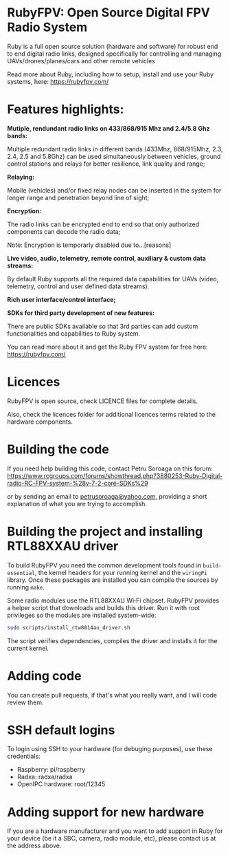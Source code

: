 # RubyFPV: Open Source Digital FPV Radio System
Ruby is a full open source solution (hardware and software) for robust end to end digital radio links, designed specifically for controlling and managing UAVs/drones/planes/cars and other remote vehicles

Read more about Ruby, including how to setup, install and use your Ruby systems, here: https://rubyfpv.com/


# Features highlights:

<B>Mutiple, rendundant radio links on 433/868/915 Mhz and 2.4/5.8 Ghz bands:</B>

Multiple redundant radio links in different bands (433Mhz, 868/915Mhz, 2.3, 2.4, 2.5 and 5.8Ghz) can be used simultaneously between vehicles, ground control stations and relays for better resilience, link quality and range;

<B>Relaying:</B>

Mobile (vehicles) and/or fixed relay nodes can be inserted in the system for longer range and penetration beyond line of sight;

<B>Encryption:</B>

The radio links can be encrypted end to end so that only authorized components can decode the radio data;

Note: Encryption is temporarly disabled due to...[reasons]


<B>Live video, audio, telemetry, remote control, auxiliary & custom data streams:</B>

By default Ruby supports all the required data capabilities for UAVs (video, telemetry, control and user defined data streams).

<B>Rich user interface/control interface;</B>

<B>SDKs for third party development of new features:</B>

There are public SDKs available so that 3rd parties can add custom functionalities and capabilities to Ruby system.


You can read more about it and get the Ruby FPV system for free here: https://rubyfpv.com/

# Licences

RubyFPV is open source, check LICENCE files for complete details.

Also, check the licences folder for additional licences terms related to the hardware components.

# Building the code

If you need help building this code, contact Petru Soroaga on this forum:
https://www.rcgroups.com/forums/showthread.php?3880253-Ruby-Digital-radio-RC-FPV-system-%28v-7-2-core-SDKs%29

or by sending an email to petrusoroaga@yahoo.com, providing a short explanation of what you are trying to accomplish.

# Building the project and installing RTL88XXAU driver

To build RubyFPV you need the common development tools found in `build-essential`,
the kernel headers for your running kernel and the `wiringPi` library. Once these
packages are installed you can compile the sources by running `make`.

Some radio modules use the RTL88XXAU Wi‑Fi chipset. RubyFPV provides a helper
script that downloads and builds this driver. Run it with root privileges so the
modules are installed system-wide:

```bash
sudo scripts/install_rtw8814au_driver.sh
```

The script verifies dependencies, compiles the driver and installs it for the
current kernel.

# Adding code

You can create pull requests, if that's what you really want, and I will code review them.

# SSH default logins

To login using SSH to your hardware (for debuging purposes), use these credentials:
* Raspberry: pi/raspberry
* Radxa: radxa/radxa
* OpenIPC hardware: root/12345

# Adding support for new hardware

If you are a hardware manufacturer and you want to add support in Ruby for your device (be it a SBC, camera, radio module, etc), please contact us at the address above.
